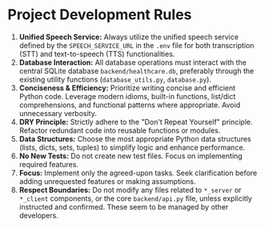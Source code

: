 # Project Development Rules

1.  **Unified Speech Service:** Always utilize the unified speech service defined by the `SPEECH_SERVICE_URL` in the `.env` file for both transcription (STT) and text-to-speech (TTS) functionalities.
2.  **Database Interaction:** All database operations must interact with the central SQLite database `backend/healthcare.db`, preferably through the existing utility functions (`database_utils.py`, `database.py`).
3.  **Conciseness & Efficiency:** Prioritize writing concise and efficient Python code. Leverage modern idioms, built-in functions, list/dict comprehensions, and functional patterns where appropriate. Avoid unnecessary verbosity.
4.  **DRY Principle:** Strictly adhere to the "Don't Repeat Yourself" principle. Refactor redundant code into reusable functions or modules.
5.  **Data Structures:** Choose the most appropriate Python data structures (lists, dicts, sets, tuples) to simplify logic and enhance performance.
6.  **No New Tests:** Do not create new test files. Focus on implementing required features.
7.  **Focus:** Implement only the agreed-upon tasks. Seek clarification before adding unrequested features or making assumptions.
8.  **Respect Boundaries:** Do not modify any files related to `*_server` or `*_client` components, or the core `backend/api.py` file, unless explicitly instructed and confirmed. These seem to be managed by other developers. 
